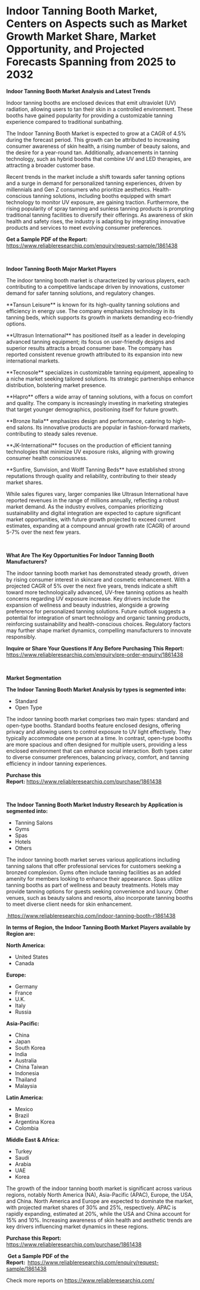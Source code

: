 <p><h1>Indoor Tanning Booth Market, Centers on Aspects such as Market Growth Market Share, Market Opportunity, and Projected Forecasts Spanning from 2025 to 2032</h1></p><p><strong>Indoor Tanning Booth Market Analysis and Latest Trends</strong></p>
<p><p>Indoor tanning booths are enclosed devices that emit ultraviolet (UV) radiation, allowing users to tan their skin in a controlled environment. These booths have gained popularity for providing a customizable tanning experience compared to traditional sunbathing.</p><p>The Indoor Tanning Booth Market is expected to grow at a CAGR of 4.5% during the forecast period. This growth can be attributed to increasing consumer awareness of skin health, a rising number of beauty salons, and the desire for a year-round tan. Additionally, advancements in tanning technology, such as hybrid booths that combine UV and LED therapies, are attracting a broader customer base.</p><p>Recent trends in the market include a shift towards safer tanning options and a surge in demand for personalized tanning experiences, driven by millennials and Gen Z consumers who prioritize aesthetics. Health-conscious tanning solutions, including booths equipped with smart technology to monitor UV exposure, are gaining traction. Furthermore, the rising popularity of spray tanning and sunless tanning products is prompting traditional tanning facilities to diversify their offerings. As awareness of skin health and safety rises, the industry is adapting by integrating innovative products and services to meet evolving consumer preferences.</p></p>
<p><strong>Get a Sample PDF of the Report:&nbsp;</strong> <a href="https://www.reliableresearchiq.com/enquiry/request-sample/1861438?utm_campaign=2257&utm_medium=2&utm_source=Github&utm_content=ia&utm_term=09022025&utm_id=indoor-tanning-booth">https://www.reliableresearchiq.com/enquiry/request-sample/1861438</a></p>
<p>&nbsp;</p>
<p><strong>Indoor Tanning Booth Major Market Players</strong></p>
<p><p>The indoor tanning booth market is characterized by various players, each contributing to a competitive landscape driven by innovations, customer demand for safer tanning solutions, and regulatory changes.</p><p>**Tansun Leisure** is known for its high-quality tanning solutions and efficiency in energy use. The company emphasizes technology in its tanning beds, which supports its growth in markets demanding eco-friendly options. </p><p>**Ultrasun International** has positioned itself as a leader in developing advanced tanning equipment; its focus on user-friendly designs and superior results attracts a broad consumer base. The company has reported consistent revenue growth attributed to its expansion into new international markets.</p><p>**Tecnosole** specializes in customizable tanning equipment, appealing to a niche market seeking tailored solutions. Its strategic partnerships enhance distribution, bolstering market presence. </p><p>**Hapro** offers a wide array of tanning solutions, with a focus on comfort and quality. The company is increasingly investing in marketing strategies that target younger demographics, positioning itself for future growth.</p><p>**Bronze Italia** emphasizes design and performance, catering to high-end salons. Its innovative products are popular in fashion-forward markets, contributing to steady sales revenue.</p><p>**JK-International** focuses on the production of efficient tanning technologies that minimize UV exposure risks, aligning with growing consumer health consciousness.</p><p>**Sunfire, Sunvision, and Wolff Tanning Beds** have established strong reputations through quality and reliability, contributing to their steady market shares. </p><p>While sales figures vary, larger companies like Ultrasun International have reported revenues in the range of millions annually, reflecting a robust market demand. As the industry evolves, companies prioritizing sustainability and digital integration are expected to capture significant market opportunities, with future growth projected to exceed current estimates, expanding at a compound annual growth rate (CAGR) of around 5-7% over the next few years.</p></p>
<p>&nbsp;</p>
<p><strong>What Are The Key Opportunities For Indoor Tanning Booth Manufacturers?</strong></p>
<p><p>The indoor tanning booth market has demonstrated steady growth, driven by rising consumer interest in skincare and cosmetic enhancement. With a projected CAGR of 5% over the next five years, trends indicate a shift toward more technologically advanced, UV-free tanning options as health concerns regarding UV exposure increase. Key drivers include the expansion of wellness and beauty industries, alongside a growing preference for personalized tanning solutions. Future outlook suggests a potential for integration of smart technology and organic tanning products, reinforcing sustainability and health-conscious choices. Regulatory factors may further shape market dynamics, compelling manufacturers to innovate responsibly.</p></p>
<p><strong>Inquire or Share Your Questions If Any Before Purchasing This Report:</strong> <a href="https://www.reliableresearchiq.com/enquiry/pre-order-enquiry/1861438?utm_campaign=2257&utm_medium=2&utm_source=Github&utm_content=ia&utm_term=09022025&utm_id=indoor-tanning-booth">https://www.reliableresearchiq.com/enquiry/pre-order-enquiry/1861438</a></p>
<p>&nbsp;</p>
<p><strong>Market Segmentation</strong></p>
<p><strong>The Indoor Tanning Booth Market Analysis by types is segmented into:</strong></p>
<p><ul><li>Standard</li><li>Open Type</li></ul></p>
<p><p>The indoor tanning booth market comprises two main types: standard and open-type booths. Standard booths feature enclosed designs, offering privacy and allowing users to control exposure to UV light effectively. They typically accommodate one person at a time. In contrast, open-type booths are more spacious and often designed for multiple users, providing a less enclosed environment that can enhance social interaction. Both types cater to diverse consumer preferences, balancing privacy, comfort, and tanning efficiency in indoor tanning experiences.</p></p>
<p><strong>Purchase this Report:&nbsp;</strong><a href="https://www.reliableresearchiq.com/purchase/1861438?utm_campaign=2257&utm_medium=2&utm_source=Github&utm_content=ia&utm_term=09022025&utm_id=indoor-tanning-booth">https://www.reliableresearchiq.com/purchase/1861438</a></p>
<p>&nbsp;</p>
<p><strong>The Indoor Tanning Booth Market Industry Research by Application is segmented into:</strong></p>
<p><ul><li>Tanning Salons</li><li>Gyms</li><li>Spas</li><li>Hotels</li><li>Others</li></ul></p>
<p><p>The indoor tanning booth market serves various applications including tanning salons that offer professional services for customers seeking a bronzed complexion. Gyms often include tanning facilities as an added amenity for members looking to enhance their appearance. Spas utilize tanning booths as part of wellness and beauty treatments. Hotels may provide tanning options for guests seeking convenience and luxury. Other venues, such as beauty salons and resorts, also incorporate tanning booths to meet diverse client needs for skin enhancement.</p></p>
<p><a href="https://www.reliableresearchiq.com/indoor-tanning-booth-r1861438?utm_campaign=2257&utm_medium=2&utm_source=Github&utm_content=ia&utm_term=09022025&utm_id=indoor-tanning-booth">&nbsp;https://www.reliableresearchiq.com/indoor-tanning-booth-r1861438</a></p>
<p><strong>In terms of Region, the Indoor Tanning Booth Market Players available by Region are:</strong></p>
<p>
    <p> <strong> North America: </strong>
        <ul>
            <li>United States</li>
            <li>Canada</li>
        </ul>
        </p> 
    <p> <strong> Europe: </strong>
        <ul>
            <li>Germany</li>
            <li>France</li>
            <li>U.K.</li>
            <li>Italy</li>
            <li>Russia</li>
        </ul>
        </p> 
    <p> <strong> Asia-Pacific: </strong>
        <ul>
            <li>China</li>
            <li>Japan</li>
            <li>South Korea</li>
            <li>India</li>
            <li>Australia</li>
            <li>China Taiwan</li>
            <li>Indonesia</li>
            <li>Thailand</li>
            <li>Malaysia</li>
        </ul>
        </p> 
    <p> <strong> Latin America: </strong>
        <ul>
            <li>Mexico</li>
            <li>Brazil</li>
            <li>Argentina Korea</li>
            <li>Colombia</li>
        </ul>
        </p> 
    <p> <strong> Middle East & Africa: </strong>
        <ul>
            <li>Turkey</li>
            <li>Saudi</li>
            <li>Arabia</li>
            <li>UAE</li>
            <li>Korea</li>
        </ul>
    </p>
    </p>
<p><p>The growth of the indoor tanning booth market is significant across various regions, notably North America (NA), Asia-Pacific (APAC), Europe, the USA, and China. North America and Europe are expected to dominate the market, with projected market shares of 30% and 25%, respectively. APAC is rapidly expanding, estimated at 20%, while the USA and China account for 15% and 10%. Increasing awareness of skin health and aesthetic trends are key drivers influencing market dynamics in these regions.</p></p>
<p><strong>Purchase this Report: </strong><a href="https://www.reliableresearchiq.com/purchase/1861438?utm_campaign=2257&utm_medium=2&utm_source=Github&utm_content=ia&utm_term=09022025&utm_id=indoor-tanning-booth">https://www.reliableresearchiq.com/purchase/1861438</a></p>
<p>&nbsp;<strong>Get a Sample PDF of the Report:&nbsp;&nbsp;</strong><a href="https://www.reliableresearchiq.com/enquiry/request-sample/1861438?utm_campaign=2257&utm_medium=2&utm_source=Github&utm_content=ia&utm_term=09022025&utm_id=indoor-tanning-booth">https://www.reliableresearchiq.com/enquiry/request-sample/1861438</a></p>
<p><strong></strong></p>
<p>Check more reports on <a href="https://www.reliableresearchiq.com/?utm_campaign=2257&utm_medium=2&utm_source=Github&utm_content=ia&utm_term=09022025&utm_id=indoor-tanning-booth">https://www.reliableresearchiq.com/</a></p>